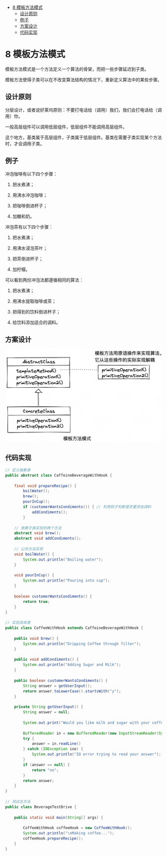 <!-- START doctoc generated TOC please keep comment here to allow auto update -->
<!-- DON'T EDIT THIS SECTION, INSTEAD RE-RUN doctoc TO UPDATE -->

- [8 模板方法模式](#8-%E6%A8%A1%E6%9D%BF%E6%96%B9%E6%B3%95%E6%A8%A1%E5%BC%8F)
  - [设计原则](#%E8%AE%BE%E8%AE%A1%E5%8E%9F%E5%88%99)
  - [例子](#%E4%BE%8B%E5%AD%90)
  - [方案设计](#%E6%96%B9%E6%A1%88%E8%AE%BE%E8%AE%A1)
  - [代码实现](#%E4%BB%A3%E7%A0%81%E5%AE%9E%E7%8E%B0)

<!-- END doctoc generated TOC please keep comment here to allow auto update -->

# 8 模板方法模式

模板方法模式是一个方法定义一个算法的骨架，而把一些步骤延迟到子类。

模板方法使得子类可以在不改变算法结构的情况下，重新定义算法中的某些步骤。

## 设计原则

分层设计，或者说好莱坞原则：不要打电话给（调用）我们，我们会打电话给（调用）你。

一般高层组件可以调用低层组件，低层组件不能调用高层组件。

这个地方，基类属于高层组件，子类属于低层组件。基类在需要子类实现某个方法时，才会调用子类。

## 例子

冲泡咖啡有以下四个步骤：

1. 把水煮沸；

2. 用沸水冲泡咖啡；

3. 把咖啡倒进杯子；

4. 加糖和奶。

冲泡茶有以下四个步骤：

1. 把水煮沸；

2. 用沸水浸泡茶叶；

3. 把茶倒进杯子；

4. 加柠檬。

可以看到两份冲泡法都遵循相同的算法：

1. 把水煮沸；

2. 用沸水提取咖啡或茶；

3. 把得到的饮料倒进杯子；

4. 给饮料添加适合的调料。

## 方案设计

![模板方法模式](./images/Pasted%20image%2020230409211140.png)

## 代码实现

```Java
// 定义抽象类
public abstract class CaffeineBeverageWithHook {

	final void prepareRecipe() {
		boilWater();
		brew();
		pourInCup();
		if (customerWantsCondiments()) { // 利用钩子判断是否要添加调料
			addCondiments();
		}

	// 依赖子类实现的两个方法
	abstract void brew();
	abstract void addCondiments();

	// 公共方法实现
	void boilWater() {
		System.out.println("Boiling water");
	}

	void pourInCup() {
		System.out.println("Pouring into cup");
	}

	boolean customerWantsCondiments() {
		return true;
	}
}

// 实现具体类
public class CoffeeWithHook extends CaffeineBeverageWithHook {

	public void brew() {
		System.out.println("Dripping Coffee through filter");
	}

	public void addCondiments() {
		System.out.println("Adding Sugar and Milk");
	}

	public boolean customerWantsCondiments() {
		String answer = getUserInput();
		return answer.toLowerCase().startsWith("y");
	}

	private String getUserInput() {
		String answer = null;

		System.out.print("Would you like milk and sugar with your coffee (y/n)?");

		BufferedReader in = new BufferedReader(new InputStreamReader(System.in));
		try {
			answer = in.readLine()
		} catch (IOException ioe) {
			System.out.println("IO error trying to read your answer");
		}
		if (answer == null) {
			return "no";
		}
		return answer;
	}
}

// 测试主方法
public class BeverageTestDrive {

	public static void main(String[] args) {
	
		CoffeeWithHook coffeeHook = new CoffeeWithHook();
		System.out.println("\nMaking coffee...");
		coffeeHook.prepareRecipe();
	}
}
```
